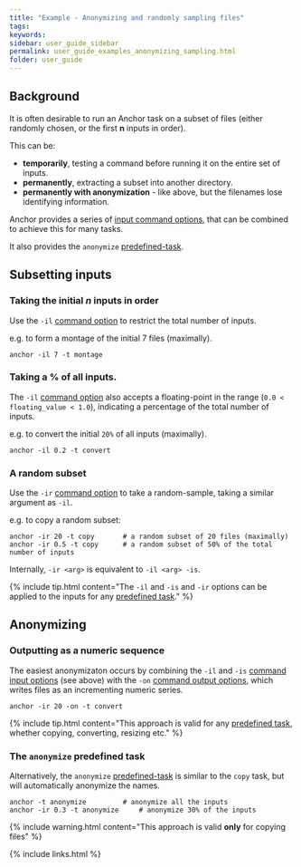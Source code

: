```yaml
---
title: "Example - Anonymizing and randomly sampling files"
tags:
keywords:
sidebar: user_guide_sidebar
permalink: user_guide_examples_anonymizing_sampling.html
folder: user_guide
---
```


## Background

It is often desirable to run an Anchor task on a subset of files (either randomly chosen, or the first **n** inputs in order).

This can be:

- **temporarily**, testing a command before running it on the entire set of inputs.
- **permanently**, extracting a subset into another directory.
- **permanently with anonymization** - like above, but the filenames lose identifying information.

Anchor provides a series of [input command options](/user_guide_command_line.html#input-options), that can be combined to achieve this for many tasks.

It also provides the `anonymize` [predefined-task](/user_guide_predefined_tasks.html#file-copying--conversion).

## Subsetting inputs

### Taking the initial *n* inputs in order

Use the `-il` [command option](/user_guide_command_line.html#input-options) to restrict the total number of inputs.

e.g. to form a montage of the initial 7 files (maximally).

```none
anchor -il 7 -t montage
```

### Taking a % of all inputs.

The `-il` [command option](/user_guide_command_line.html#input-options) also accepts a floating-point in the range (`0.0 < floating_value < 1.0`), indicating a percentage of the total number of inputs.

e.g. to convert the initial `20%` of all inputs (maximally).

```none
anchor -il 0.2 -t convert
```


### A random subset

Use the `-ir` [command option](/user_guide_command_line.html#input-options) to take a random-sample, taking a similar argument as `-il`.

e.g. to copy a random subset:

```none
anchor -ir 20 -t copy		# a random subset of 20 files (maximally)
anchor -ir 0.5 -t copy		# a random subset of 50% of the total number of inputs
```

Internally, `-ir <arg>` is equivalent to `-il <arg> -is`.

{% include tip.html content="The `-il` and `-is` and `-ir` options can be applied to the inputs for any [predefined task](/user_guide_predefined_tasks.html)." %}

## Anonymizing

### Outputting as a numeric sequence

The easiest anonymizaton occurs by combining the `-il` and `-is` [command input options](/user_guide_command_line.html#input-options) (see above) with the `-on` [command output options](/user_guide_command_line.html#output-options), which writes files as an incrementing numeric series.

```none
anchor -ir 20 -on -t convert
```

{% include tip.html content="This approach is valid for any [predefined task](/user_guide_predefined_tasks.html), whether copying, converting, resizing etc." %}

### The `anonymize` predefined task

Alternatively, the `anonymize` [predefined-task](/user_guide_predefined_tasks.html#file-copying--conversion) is similar to the `copy` task, but will automatically anonymize the names.

```none
anchor -t anonymize			# anonymize all the inputs
anchor -ir 0.3 -t anonymize		# anonymize 30% of the inputs
```

{% include warning.html content="This approach is valid **only** for copying files" %}

{% include links.html %}